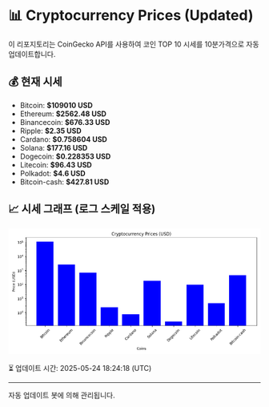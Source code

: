
# 📊 Cryptocurrency Prices (Updated)

이 리포지토리는 CoinGecko API를 사용하여 코인 TOP 10 시세를 10분가격으로 자동 업데이트합니다.

## 💰 현재 시세
- Bitcoin: **$109010 USD**
- Ethereum: **$2562.48 USD**
- Binancecoin: **$676.33 USD**
- Ripple: **$2.35 USD**
- Cardano: **$0.758604 USD**
- Solana: **$177.16 USD**
- Dogecoin: **$0.228353 USD**
- Litecoin: **$96.43 USD**
- Polkadot: **$4.6 USD**
- Bitcoin-cash: **$427.81 USD**

## 📈 시세 그래프 (로그 스케일 적용)
![Crypto Prices](crypto_prices.png)

⏳ 업데이트 시간: 2025-05-24 18:24:18 (UTC)

---
자동 업데이트 봇에 의해 관리됩니다.
